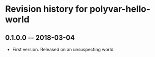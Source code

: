 # Revision history for polyvar-hello-world

## 0.1.0.0  -- 2018-03-04

* First version. Released on an unsuspecting world.
